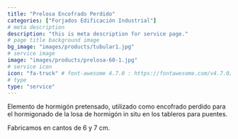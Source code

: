 ```yaml
---
title: "Prelosa Encofrado Perdido"
categories: ["Forjados Edificación Industrial"]
# meta description
description: "this is meta description for service page."
# page title background image
bg_image: "images/products/tubular1.jpg"
# service image
image: "images/products/prelosa-60-1.jpg"
# service icon
icon: "fa-truck" # font-awesome 4.7.0 : https://fontawesome.com/v4.7.0/icons/
# type
type: "service"
---
```


Elemento de hormigón pretensado, utilizado como encofrado perdido para el hormigonado de la losa de hormigón in situ en los tableros para puentes.

Fabricamos en cantos de 6 y 7 cm.
